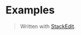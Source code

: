 # Examples


> Written with [StackEdit](https://stackedit.io/).
<!--stackedit_data:
eyJoaXN0b3J5IjpbLTU5MTEwMDcwNl19
-->